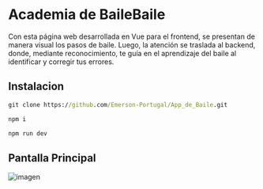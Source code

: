 # Academia de BaileBaile 

Con esta página web desarrollada en Vue para el frontend, se presentan de manera visual los pasos de baile. Luego, la atención se traslada al backend, donde, mediante reconocimiento, te guía en el aprendizaje del baile al identificar y corregir tus errores.


## Instalacion

```cmd
git clone https://github.com/Emerson-Portugal/App_de_Baile.git
```
```cmd
npm i
```
```cmd
npm run dev
```

## Pantalla Principal


![imagen](/public/images/pantalla_principal.png)